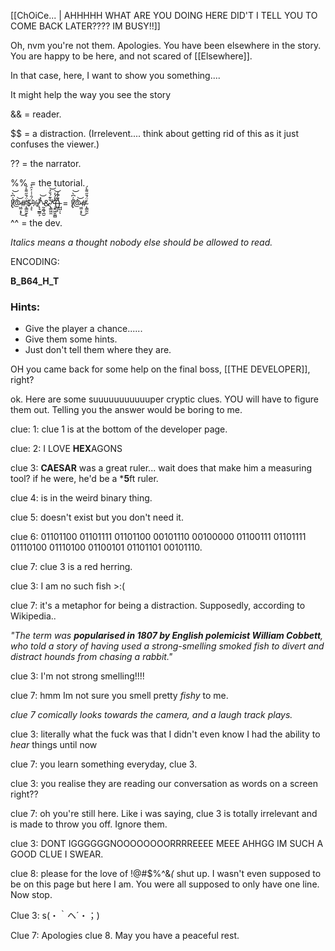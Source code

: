 [[ChOiCe... | AHHHHH WHAT ARE YOU DOING HERE DID'T I TELL YOU TO COME BACK LATER???? IM BUSY!!]]












Oh, nvm you're not them. Apologies. You have been elsewhere in the story. You are happy to be here, and not scared of [[Elsewhere]].

In that case, here, I want to show you something....

It might help the way you see the story


\&& =  reader.

\$$ = a distraction. 
(Irrelevent.... think about getting rid of this as it just confuses the viewer.)

?? = the narrator. 

\%% = the tutorial.

!̸̙͛͗͆̀͝@̷͖̤̝̟̀͜͝#̴̨͇̰̫̗̙̒̈́̄̋͌̀́$̵̧͔̈́̑͑͑͐̑̀%̸̢͉̲̳͕͗^̷̰̯̲̘̪̱̀̽͝&̴̢͇͖̼̐͊́̌̓͝*̵̧̛͍͖̱͚̻̑̽́̓͝(̵̼͕̙̑̆̇͆)̵̺̺̣́͂̓̓ͅ = !̸̙͛͗͆̀͝@̷͖̤̝̟̀͜͝#̴̨͇̰̫̒̈́̄̋͌̀́


^^ =  the dev.

*Italics means a thought nobody else should be allowed to read.*

ENCODING:

**B_B64_H_T**

### Hints:
- Give the player a chance......
- Give them some hints.
- Just don't tell them where they are.



























































































































OH you came back for some help on the final boss, [[THE DEVELOPER]], right?

ok. Here are some suuuuuuuuuuuper cryptic clues. YOU will have to figure them out. Telling you the answer would be boring to me.

clue: 1: clue 1 is at the bottom of the developer page. 

clue: 2: I LOVE **HEX**AGONS

clue 3: **CAESAR** was a great ruler... wait does that make him a measuring tool? 
if he were, he'd be a ***5**ft ruler.

clue 4: is in the weird binary thing. 

clue 5: doesn't exist but you don't need it.

clue 6: 01101100 01101111 01101100 00101110 00100000 01100111 01101111 01110100 01110100 01100101 01101101 00101110.

clue 7: clue 3 is a red herring.





clue 3: I am no such fish >:(

clue 7: it's a metaphor for being a distraction. Supposedly, according to Wikipedia..

*"The term was **popularised in 1807 by English polemicist William Cobbett**, who told a story of having used a strong-smelling smoked fish to divert and distract hounds from chasing a rabbit."*

clue 3: I'm not strong smelling!!!!

clue 7: hmm Im not sure you smell pretty *fishy* to me.



*clue 7 comically looks towards the camera, and a laugh track plays.*



clue 3: literally what the fuck was that I didn't even know I had the ability to *hear* things until now

clue 7: you learn something everyday, clue 3. 

clue 3: you realise they are reading our conversation as words on a screen right??

clue 7: oh you're still here. Like i was saying, clue 3 is totally irrelevant and is made to throw you off. Ignore them.

clue 3: DONT IGGGGGGNOOOOOOOORRRREEEE MEEE AHHGG IM SUCH A GOOD CLUE I SWEAR.

clue 8: please for the love of !@#$%^&*(* shut up. I wasn't even supposed to be on this page but here I am. You were all supposed to only have one line. Now stop.

Clue 3: s(・｀ヘ´・；)

Clue 7: Apologies clue 8. May you have a peaceful rest. 
























































